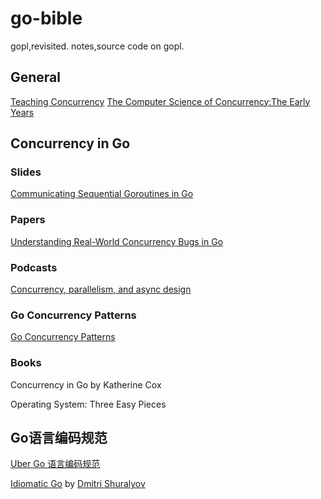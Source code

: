 # go-bible
gopl,revisited. notes,source code on gopl.

## General 

[Teaching Concurrency](http://lamport.azurewebsites.net/pubs/teaching-concurrency.pdf)
[The Computer Science of Concurrency:The Early Years](http://lamport.azurewebsites.net/pubs/turing.pdf)

## Concurrency in Go

### Slides

[Communicating Sequential Goroutines in Go](./go-concurrency.md)

### Papers

[Understanding Real-World Concurrency Bugs in Go](https://songlh.github.io/talks/go-study.pptx)

### Podcasts

[Concurrency, parallelism, and async design](https://changelog.com/gotime/109)

### Go Concurrency Patterns

[Go Concurrency Patterns](https://www.bilibili.com/video/av2835116?from=search&seid=242434604365157656)

### Books

Concurrency in Go by Katherine Cox

Operating System: Three Easy Pieces

## Go语言编码规范

[Uber Go 语言编码规范](https://github.com/uber-go/guide)

[Idiomatic Go](https://dmitri.shuralyov.com/idiomatic-go) by [Dmitri Shuralyov](https://github.com/dmitshur)
